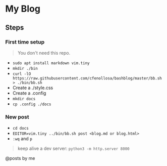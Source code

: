 # My Blog

## Steps

### First time setup

> You don't need this repo.

- `sudo apt install markdown vim.tiny`
- `mkdir ./bin`
- `curl -lO https://raw.githubusercontent.com/cfenollosa/bashblog/master/bb.sh > ./bin/bb.sh`
- Create a ./style.css
- Create a .config
- `mkdir docs`
- `cp .config ./docs`

### New post
- `cd docs`
- `EDITOR=vim.tiny ../bin/bb.sh post <blog.md or blog.html>`
- `:wq` and `p`

> keep alive a dev server: `python3 -m http.server 8000`

@posts by me
